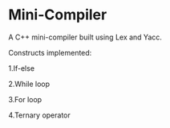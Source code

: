 # Mini-Compiler
A C++ mini-compiler built using Lex and Yacc.

Constructs implemented:

1.If-else

2.While loop

3.For loop

4.Ternary operator
